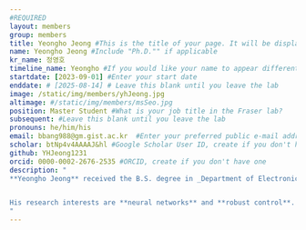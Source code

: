 ```yaml
---
#REQUIRED
layout: members
group: members
title: Yeongho Jeong #This is the title of your page. It will be displayed in the navigation bar and on the page itself.
name: Yeongho Jeong #Include "Ph.D."" if applicable
kr_name: 정영호
timeline_name: Yeongho #If you would like your name to appear differently on the Lab timeline, fill out this line.
startdate: [2023-09-01] #Enter your start date
enddate: # [2025-08-14] # Leave this blank until you leave the lab
image: /static/img/members/yhJeong.jpg 
altimage: #/static/img/members/msSeo.jpg 
position: Master Student #What is your job title in the Fraser lab?
subsequent: #Leave this blank until you leave the lab
pronouns: he/him/his
email: bbang988@gm.gist.ac.kr  #Enter your preferred public e-mail address
scholar: btNp4v4AAAAJ&hl #Google Scholar User ID, create if you don't have one
github: YHJeong1231
orcid: 0000-0002-2676-2535 #ORCID, create if you don't have one
description: "
**Yeongho Jeong** received the B.S. degree in _Department of Electronic Engineering_ from [**Kumoh National Institute of Tecnology**](https://www.kumoh.ac.kr/ko/index.do?sso=ok) and is currently pursuing the M.S. degree in _Department of Mechanical Engineering_ at the [**Gwangju Institute of Science and Technology (GIST)**](https://www.gist.ac.kr/en/main.html), South Korea.


His research interests are **neural networks** and **robust control**.
"
---
```

